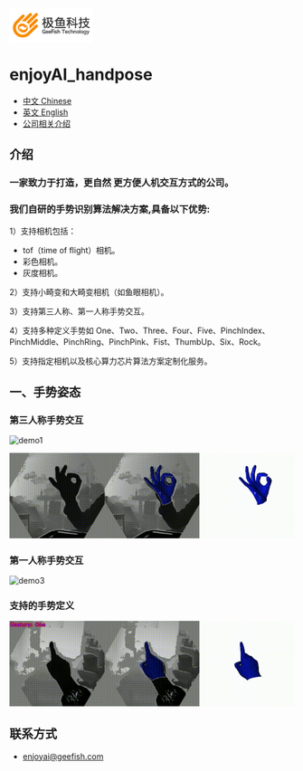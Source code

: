 <p>
<img src="sample/logo.png"  width="148" height ="63" align = "middle" />
</p>

# enjoyAI_handpose


* [中文 Chinese](https://github.com/EnjoyAI2023/enjoyAI_handpose)     
* [英文 English](/doc/English.md)
* [公司相关介绍](/doc/极鱼科技GeeFish-20230520.pdf)

## 介绍
### 一家致力于打造，更自然 更方便人机交互方式的公司。
### 我们自研的手势识别算法解决方案,具备以下优势:

1）支持相机包括：
* tof（time of flight）相机。
* 彩色相机。
* 灰度相机。

2）支持小畸变和大畸变相机（如鱼眼相机）。

3）支持第三人称、第一人称手势交互。

4）支持多种定义手势如 One、Two、Three、Four、Five、PinchIndex、PinchMiddle、PinchRing、PinchPink、Fist、ThumbUp、Six、Rock。

5）支持指定相机以及核心算力芯片算法方案定制化服务。

## 一、手势姿态
### 第三人称手势交互
![demo1](sample/demo-1.gif)

![demo2](sample/demo-2.gif)

### 第一人称手势交互

![demo3](sample/demo-3.gif)

### 支持的手势定义

![demo3](sample/demo-4.gif)

## 联系方式


* enjoyai@geefish.com
